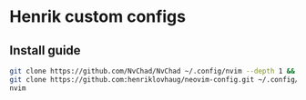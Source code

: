 # Henrik custom configs

## Install guide

```bash
git clone https://github.com/NvChad/NvChad ~/.config/nvim --depth 1 &&
git clone https://github.com:henriklovhaug/neovim-config.git ~/.config/nvim/lua/custom/ --depth 1 &&
nvim
```
